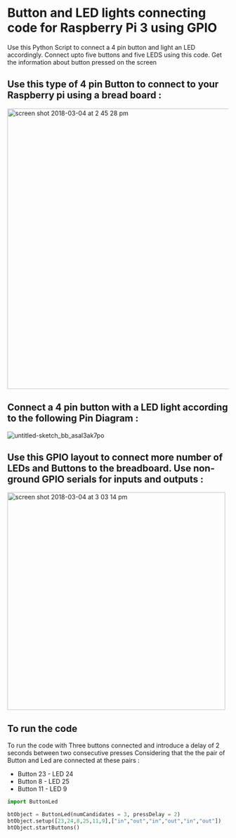 # Button and LED lights connecting code for Raspberry Pi 3 using GPIO
Use this Python Script to connect a 4 pin button and light an LED accordingly. 
Connect upto five buttons and five LEDS using this code.
Get the information about button pressed on the screen

## Use this type of 4 pin Button to connect to your Raspberry pi using a bread board :

<img width="639" alt="screen shot 2018-03-04 at 2 45 28 pm" src="https://user-images.githubusercontent.com/9898343/36944179-e541e7d0-1fbc-11e8-891b-1e8d774b919d.png">

## Connect a 4 pin button with a LED light according to the following Pin Diagram :

![untitled-sketch_bb_asal3ak7po](https://user-images.githubusercontent.com/9898343/36944167-ab33ba46-1fbc-11e8-8bb6-c3cf9e106d08.jpg)

## Use this GPIO layout to connect more number of LEDs and Buttons to the breadboard. Use non-ground GPIO serials for inputs and outputs :

<img width="496" alt="screen shot 2018-03-04 at 3 03 14 pm" src="https://user-images.githubusercontent.com/9898343/36944198-3196347e-1fbd-11e8-89bc-ca0f4dbce165.png">


## To run the code 

To run the code with Three buttons connected and introduce a delay of 2 seconds between two consecutive presses
Considering that the the pair of Button and Led are connected at these pairs :
- Button 23 - LED 24
- Button 8 - LED 25
- Button 11 - LED 9

```python
import ButtonLed

btObject = ButtonLed(numCandidates = 3, pressDelay = 2)
btObject.setup([23,24,8,25,11,9],["in","out","in","out","in","out"])
btObject.startButtons()
```
